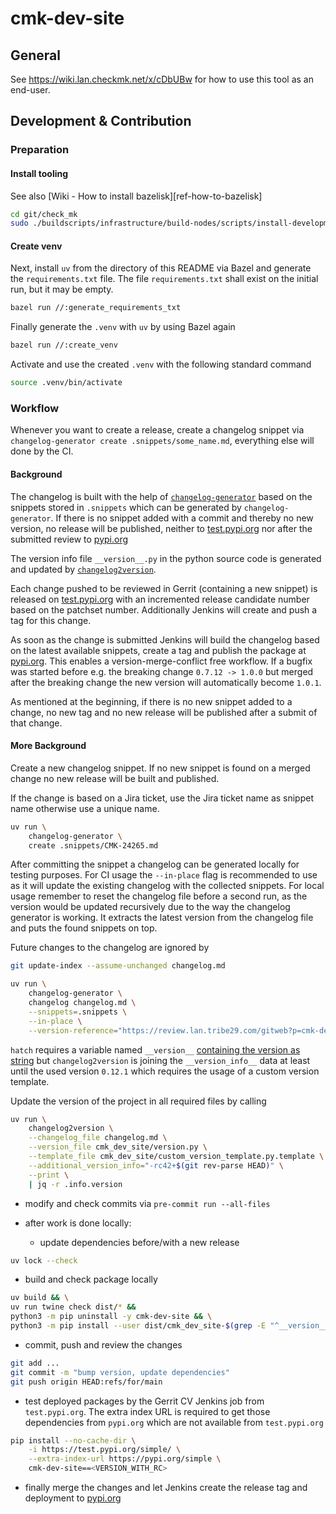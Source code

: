 # cmk-dev-site

## General

See https://wiki.lan.checkmk.net/x/cDbUBw for how to use this tool as an end-user.

## Development & Contribution

### Preparation

#### Install tooling

See also [Wiki - How to install bazelisk][ref-how-to-bazelisk]

```bash
cd git/check_mk
sudo ./buildscripts/infrastructure/build-nodes/scripts/install-development.sh --profile bazel --only
```

#### Create venv

Next, install `uv` from the directory of this README via Bazel and generate the `requirements.txt` file.
The file `requirements.txt` shall exist on the initial run, but it may be empty.

```bash
bazel run //:generate_requirements_txt
```

Finally generate the `.venv` with `uv` by using Bazel again

```bash
bazel run //:create_venv
```

Activate and use the created `.venv` with the following standard command

```bash
source .venv/bin/activate
```

### Workflow

Whenever you want to create a release, create a changelog snippet via
`changelog-generator create .snippets/some_name.md`, everything else will done
by the CI.

#### Background

The changelog is built with the help of [`changelog-generator`][ref-snippets2changelog] based on the snippets stored in `.snippets` which can be generated by `changelog-generator`.
If there is no snippet added with a commit and thereby no new version, no release will be published, neither to [test.pypi.org][ref-test-pypi-cmk-dev-site] nor after the submitted review to [pypi.org][ref-pypi-cmk-dev-site]

The version info file `__version__.py` in the python source code is generated and updated by [`changelog2version`][ref-changelog2version].

Each change pushed to be reviewed in Gerrit (containing a new snippet) is released on [test.pypi.org][ref-test-pypi-cmk-dev-site] with an incremented release candidate number based on the patchset number. Additionally Jenkins will create and push a tag for this change.

As soon as the change is submitted Jenkins will build the changelog based on the latest available snippets, create a tag and publish the package at [pypi.org][ref-pypi-cmk-dev-site]. This enables a version-merge-conflict free workflow. If a bugfix was started before e.g. the breaking change `0.7.12 -> 1.0.0` but merged after the breaking change the new version will automatically become `1.0.1`.

As mentioned at the beginning, if there is no new snippet added to a change, no new tag and no new release will be published after a submit of that change.

#### More Background

Create a new changelog snippet. If no new snippet is found on a merged change
no new release will be built and published.

If the change is based on a Jira ticket, use the Jira ticket name as snippet
name otherwise use a unique name.

```sh
uv run \
    changelog-generator \
    create .snippets/CMK-24265.md
```

After committing the snippet a changelog can be generated locally for testing purposes. For CI usage the `--in-place` flag is recommended to use as it will update the existing changelog with the collected snippets. For local usage remember to reset the changelog file before a second run, as the version would be updated recursively due to the way the changelog generator is working. It extracts the latest version from the changelog file and puts the found snippets on top.

Future changes to the changelog are ignored by

```sh
git update-index --assume-unchanged changelog.md
```

```sh
uv run \
    changelog-generator \
    changelog changelog.md \
    --snippets=.snippets \
    --in-place \
    --version-reference="https://review.lan.tribe29.com/gitweb?p=cmk-dev-site.git;a=tag;h=refs/tags/"
```

`hatch` requires a variable named `__version__` [containing the version as string](https://hatch.pypa.io/1.9/version/#configuration) but `changelog2version` is joining the `__version_info__` data at least until the used version `0.12.1` which requires the usage of a custom version template.

Update the version of the project in all required files by calling

```sh
uv run \
    changelog2version \
    --changelog_file changelog.md \
    --version_file cmk_dev_site/version.py \
    --template_file cmk_dev_site/custom_version_template.py.template \
    --additional_version_info="-rc42+$(git rev-parse HEAD)" \
    --print \
    | jq -r .info.version
```

* modify and check commits via `pre-commit run --all-files`
* after work is done locally:

  - update dependencies before/with a new release
```sh
uv lock --check
```
  - build and check package locally
```sh
uv build && \
uv run twine check dist/* &&
python3 -m pip uninstall -y cmk-dev-site && \
python3 -m pip install --user dist/cmk_dev_site-$(grep -E "^__version__.?=" cmk_dev_site/version.py | cut -d '"' -f 2 | sed 's/-//g')-py3-none-any.whl
```
  - commit, push and review the changes
```sh
git add ...
git commit -m "bump version, update dependencies"
git push origin HEAD:refs/for/main
```
  - test deployed packages by the Gerrit CV Jenkins job from `test.pypi.org`. The extra index URL is required to get those dependencies from `pypi.org` which are not available from `test.pypi.org`
```sh
pip install --no-cache-dir \
    -i https://test.pypi.org/simple/ \
    --extra-index-url https://pypi.org/simple \
    cmk-dev-site==<VERSION_WITH_RC>
```
  - finally merge the changes and let Jenkins create the release tag and deployment to [pypi.org][ref-pypi-cmk-dev-site]

<!-- Links -->
[ref-how-to-batelisk]: https://wiki.lan.checkmk.net/display/DEV/How+to+install+bazelisk
[ref-snippets2changelog]: https://github.com/brainelectronics/snippets2changelog
[ref-test-pypi-cmk-dev-site]: https://test-pypi.org/project/checkmk-toolbelt/
[ref-pypi-cmk-dev-site]: https://pypi.org/project/checkmk-toolbelt/
[ref-changelog2version]: https://github.com/brainelectronics/changelog2version
